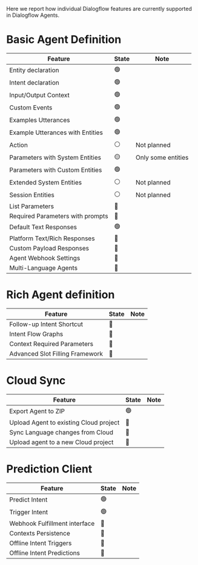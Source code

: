 Here we report how individual Dialogflow features are currently supported in
Dialogflow Agents.

# Basic Agent Definition

| Feature                          | State  | Note               |
|----------------------------------|--------|--------------------|
| Entity declaration               | 🟢     |                    |
| Intent declaration               | 🟢     |                    |
| Input/Output Context             | 🟢     |                    |
| Custom Events                    | 🟢     |                    |
| Examples Utterances              | 🟢     |                    |
| Example Utterances with Entities | 🟢     |                    |
| Action                           | ⚪     | Not planned        |
| Parameters with System Entities  | 🟡     | Only some entities |
| Parameters with Custom Entities  | 🟢     |                    |
| Extended System Entities         | ⚪     | Not planned        |
| Session Entities                 | ⚪     | Not planned        |
| List Parameters                  | 🔴     |                    |
| Required Parameters with prompts | 🔴     |                    |
| Default Text Responses           | 🟢     |                    |
| Platform Text/Rich Responses     | 🔴     |                    |
| Custom Payload Responses         | 🔴     |                    |
| Agent Webhook Settings           | 🔴     |                    |
| Multi-Language Agents            | 🔴     |                    |

# Rich Agent definition

| Feature                          | State  | Note |
|----------------------------------|--------|------|
| Follow-up Intent Shortcut        | 🔴     |      |
| Intent Flow Graphs               | 🔴     |      |
| Context Required Parameters      | 🔴     |      |
| Advanced Slot Filling Framework  | 🔴     |      |

# Cloud Sync

| Feature                                | State  | Note |
|----------------------------------------|--------|------|
| Export Agent to ZIP                    | 🟢     |      |
| Upload Agent to existing Cloud project | 🔴     |      |
| Sync Language changes from Cloud       | 🔴     |      |
| Upload agent to a new Cloud project    | 🔴     |      |

# Prediction Client

| Feature                       | State  | Note |
|-------------------------------|--------|------|
| Predict Intent                | 🟢     |      |
| Trigger Intent                | 🟢     |      |
| Webhook Fulfillment interface | 🔴     |      |
| Contexts Persistence          | 🔴     |      |
| Offline Intent Triggers       | 🔴     |      |
| Offline Intent Predictions    | 🔴     |      |
